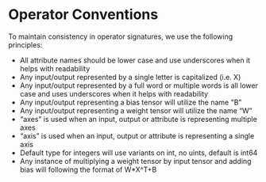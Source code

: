 # Operator Conventions

To maintain consistency in operator signatures, we use the following principles:
- All attribute names should be lower case and use underscores when it helps with readability
- Any input/output represented by a single letter is capitalized (i.e. X)
- Any input/output represented by a full word or multiple words is all lower case and uses underscores when it helps with readability
- Any input/output representing a bias tensor will utilize the name "B"
- Any input/output representing a weight tensor will utilize the name “W”
- “axes” is used when an input, output or attribute is representing multiple axes
- “axis” is used when an input, output or attribute is representing a single axis
- Default type for integers will use variants on int, no uints, default is int64
- Any instance of multiplying a weight tensor by input tensor and adding bias will following the format of W*X^T+B
